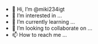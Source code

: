 - 👋 Hi, I’m @miki234igt
- 👀 I’m interested in ...
- 🌱 I’m currently learning ...
- 💞️ I’m looking to collaborate on ...
- 📫 How to reach me ...

<!---
miki234igt/miki234igt is a ✨ special ✨ repository because its `README.md` (this file) appears on your GitHub profile.
You can click the Preview link to take a look at your changes.
--->
